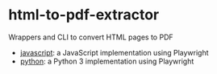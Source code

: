 # html-to-pdf-extractor

Wrappers and CLI to convert HTML pages to PDF

- [javascript](./javascript/README.md): a JavaScript implementation using Playwright
- [python](./python/README.md): a Python 3 implementation using Playwright

